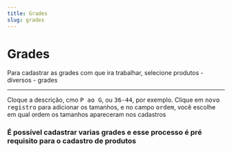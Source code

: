 ```yaml
---
title: Grades
slug: grades
---
```

# Grades
Para cadastrar as grades com que ira trabalhar, selecione produtos - diversos - grades


---
Cloque a descrição, cmo <kbd>P ao G</kbd>, ou <kbd>36-44</kbd>, por exemplo. Clique em <kbd>novo registro</kbd> para adicionar os tamanhos, e no campo <kbd>ordem</kbd>, você escolhe em qual ordem os tamanhos apareceram nos cadastros


### É possível cadastrar varias grades e esse processo é pré requisito para o cadastro de produtos
